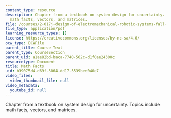 ```yaml
---
content_type: resource
description: Chapter from a textbook on system design for uncertainty. Topics include
  math facts, vectors, and matrices.
file: /courses/2-017j-design-of-electromechanical-robotic-systems-fall-2009/b39075d4d69f3064dd175539bed040e7_MIT2_017JF09_ch13.pdf
file_type: application/pdf
learning_resource_types: []
license: https://creativecommons.org/licenses/by-nc-sa/4.0/
ocw_type: OCWFile
parent_title: Course Text
parent_type: CourseSection
parent_uid: a1ae82bd-baca-7740-562c-d1f0ae24300c
resourcetype: Document
title: Math Facts
uid: b39075d4-d69f-3064-dd17-5539bed040e7
video_files:
  video_thumbnail_file: null
video_metadata:
  youtube_id: null
---
```

Chapter from a textbook on system design for uncertainty. Topics include math facts, vectors, and matrices.